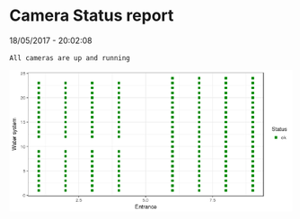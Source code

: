 Camera Status report
================
18/05/2017 - 20:02:08

    All cameras are up and running

![](camreport_files/figure-markdown_github/unnamed-chunk-2-1.png)
